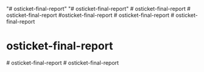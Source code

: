 "# osticket-final-report" 
"# osticket-final-report" 
#   o s t i c k e t - f i n a l - r e p o r t  
 #   o s t i c k e t - f i n a l - r e p o r t  
 #osticket-final-report
#   o s t i c k e t - f i n a l - r e p o r t  
 # osticket-final-report
# osticket-final-report
#   o s t i c k e t - f i n a l - r e p o r t  
 # osticket-final-report
